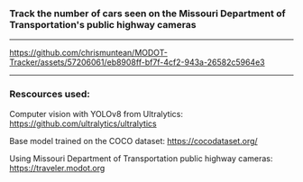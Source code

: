 ### Track the number of cars seen on the Missouri Department of Transportation's public highway cameras
_________________

https://github.com/chrismuntean/MODOT-Tracker/assets/57206061/eb8908ff-bf7f-4cf2-943a-26582c5964e3
_________________
### **Rescources used:**
Computer vision with YOLOv8 from Ultralytics: https://github.com/ultralytics/ultralytics

Base model trained on the COCO dataset: https://cocodataset.org/

Using Missouri Department of Transportation public highway cameras: https://traveler.modot.org
